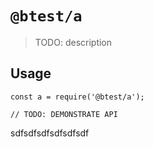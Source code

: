 # `@btest/a`

> TODO: description

## Usage

```
const a = require('@btest/a');

// TODO: DEMONSTRATE API
```
sdfsdfsdfsdfsdfsdf